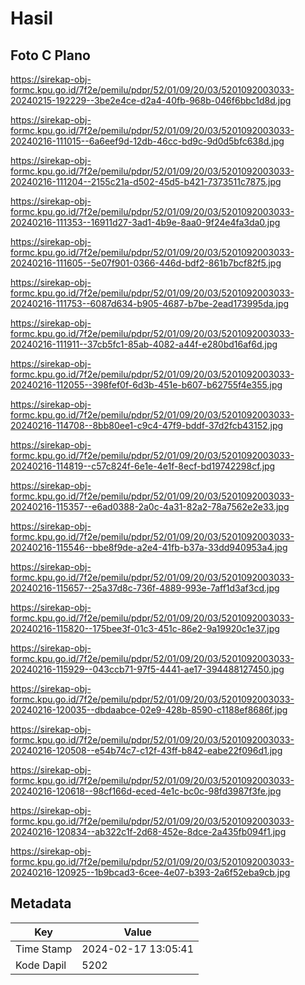 # Hasil

## Foto C Plano

https://sirekap-obj-formc.kpu.go.id/7f2e/pemilu/pdpr/52/01/09/20/03/5201092003033-20240215-192229--3be2e4ce-d2a4-40fb-968b-046f6bbc1d8d.jpg

https://sirekap-obj-formc.kpu.go.id/7f2e/pemilu/pdpr/52/01/09/20/03/5201092003033-20240216-111015--6a6eef9d-12db-46cc-bd9c-9d0d5bfc638d.jpg

https://sirekap-obj-formc.kpu.go.id/7f2e/pemilu/pdpr/52/01/09/20/03/5201092003033-20240216-111204--2155c21a-d502-45d5-b421-7373511c7875.jpg

https://sirekap-obj-formc.kpu.go.id/7f2e/pemilu/pdpr/52/01/09/20/03/5201092003033-20240216-111353--16911d27-3ad1-4b9e-8aa0-9f24e4fa3da0.jpg

https://sirekap-obj-formc.kpu.go.id/7f2e/pemilu/pdpr/52/01/09/20/03/5201092003033-20240216-111605--5e07f901-0366-446d-bdf2-861b7bcf82f5.jpg

https://sirekap-obj-formc.kpu.go.id/7f2e/pemilu/pdpr/52/01/09/20/03/5201092003033-20240216-111753--6087d634-b905-4687-b7be-2ead173995da.jpg

https://sirekap-obj-formc.kpu.go.id/7f2e/pemilu/pdpr/52/01/09/20/03/5201092003033-20240216-111911--37cb5fc1-85ab-4082-a44f-e280bd16af6d.jpg

https://sirekap-obj-formc.kpu.go.id/7f2e/pemilu/pdpr/52/01/09/20/03/5201092003033-20240216-112055--398fef0f-6d3b-451e-b607-b62755f4e355.jpg

https://sirekap-obj-formc.kpu.go.id/7f2e/pemilu/pdpr/52/01/09/20/03/5201092003033-20240216-114708--8bb80ee1-c9c4-47f9-bddf-37d2fcb43152.jpg

https://sirekap-obj-formc.kpu.go.id/7f2e/pemilu/pdpr/52/01/09/20/03/5201092003033-20240216-114819--c57c824f-6e1e-4e1f-8ecf-bd19742298cf.jpg

https://sirekap-obj-formc.kpu.go.id/7f2e/pemilu/pdpr/52/01/09/20/03/5201092003033-20240216-115357--e6ad0388-2a0c-4a31-82a2-78a7562e2e33.jpg

https://sirekap-obj-formc.kpu.go.id/7f2e/pemilu/pdpr/52/01/09/20/03/5201092003033-20240216-115546--bbe8f9de-a2e4-41fb-b37a-33dd940953a4.jpg

https://sirekap-obj-formc.kpu.go.id/7f2e/pemilu/pdpr/52/01/09/20/03/5201092003033-20240216-115657--25a37d8c-736f-4889-993e-7aff1d3af3cd.jpg

https://sirekap-obj-formc.kpu.go.id/7f2e/pemilu/pdpr/52/01/09/20/03/5201092003033-20240216-115820--175bee3f-01c3-451c-86e2-9a19920c1e37.jpg

https://sirekap-obj-formc.kpu.go.id/7f2e/pemilu/pdpr/52/01/09/20/03/5201092003033-20240216-115929--043ccb71-97f5-4441-ae17-394488127450.jpg

https://sirekap-obj-formc.kpu.go.id/7f2e/pemilu/pdpr/52/01/09/20/03/5201092003033-20240216-120035--dbdaabce-02e9-428b-8590-c1188ef8686f.jpg

https://sirekap-obj-formc.kpu.go.id/7f2e/pemilu/pdpr/52/01/09/20/03/5201092003033-20240216-120508--e54b74c7-c12f-43ff-b842-eabe22f096d1.jpg

https://sirekap-obj-formc.kpu.go.id/7f2e/pemilu/pdpr/52/01/09/20/03/5201092003033-20240216-120618--98cf166d-eced-4e1c-bc0c-98fd3987f3fe.jpg

https://sirekap-obj-formc.kpu.go.id/7f2e/pemilu/pdpr/52/01/09/20/03/5201092003033-20240216-120834--ab322c1f-2d68-452e-8dce-2a435fb094f1.jpg

https://sirekap-obj-formc.kpu.go.id/7f2e/pemilu/pdpr/52/01/09/20/03/5201092003033-20240216-120925--1b9bcad3-6cee-4e07-b393-2a6f52eba9cb.jpg


## Metadata

| Key        | Value               |
| ---------- | ------------------- |
| Time Stamp | 2024-02-17 13:05:41 |
| Kode Dapil | 5202                |



